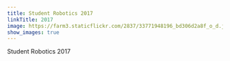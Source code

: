 ```yaml
---
title: Student Robotics 2017
linkTitle: 2017
image: https://farm3.staticflickr.com/2837/33771948196_bd306d2a8f_o_d.jpg
show_images: true
---
```


Student Robotics 2017
